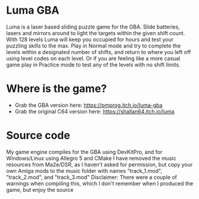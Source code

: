 # Luma GBA
Luma is a laser based sliding puzzle game for the GBA. 
Slide batteries, lasers and mirrors around to light the targets within the given shift count. 
With 128 levels Luma will keep you occupied for hours and test your puzzling skills to the max. 
Play in Normal mode and try to complete the levels within a designated number of shifts, and return to where you left off using level codes on each level. Or if you are feeling like a more casual game play in Practice mode to test any of the levels with no shift limits.


# Where is the game?
* Grab the GBA version here: https://pmprog.itch.io/luma-gba
* Grab the original C64 version here: https://shallan64.itch.io/luma


# Source code
My game engine compiles for the GBA using DevKitPro, and for Windows/Linux using Allegro 5 and CMake
I have removed the music resources from Ma2e/DSR, as I haven't asked for permission, but copy your own Amiga mods to the music folder with names "track_1.mod", "track_2.mod", and "track_3.mod"
Disclaimer: There were a couple of warnings when compiling this, which I don't remember when I produced the game, but enjoy the source
